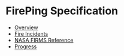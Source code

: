 # FirePing Specification

- [Overview](./overview.md)
- [Fire Incidents](./fire-incidents.md)
- [NASA FIRMS Reference](./nasa-firms-reference.md)
- [Progress](./progress.md)
